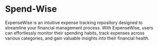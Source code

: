 # Spend-Wise
ExpenseWise is an intuitive expense tracking repository designed to streamline your financial management process. With ExpenseWise, users can effortlessly monitor their spending habits, track expenses across various categories, and gain valuable insights into their financial health.
